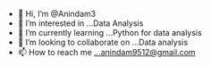 - 👋 Hi, I’m @Anindam3
- 👀 I’m interested in ...Data Analysis
- 🌱 I’m currently learning ...Python for data analysis
- 💞️ I’m looking to collaborate on ...Data analysis 
- 📫 How to reach me ...anindam9512@gmail.com

<!---
Anindam3/Anindam3 is a ✨ special ✨ repository because its `README.md` (this file) appears on your GitHub profile.
You can click the Preview link to take a look at your changes.
--->
